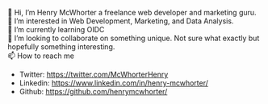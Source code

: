 👋 Hi, I’m Henry McWhorter a freelance web developer and marketing guru.\
👀 I’m interested in Web Development, Marketing, and Data Analysis.\
🌱 I’m currently learning OIDC\
💞️ I’m looking to collaborate on something unique. Not sure what exactly but hopefully something interesting.\
📫 How to reach me 

 - Twitter: https://twitter.com/McWhorterHenry
 - Linkedin: https://www.linkedin.com/in/henry-mcwhorter/
 - Github: https://github.com/henrymcwhorter/
